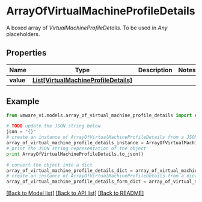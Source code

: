 # ArrayOfVirtualMachineProfileDetails

A boxed array of *VirtualMachineProfileDetails*. To be used in *Any* placeholders. 

## Properties
Name | Type | Description | Notes
------------ | ------------- | ------------- | -------------
**value** | [**List[VirtualMachineProfileDetails]**](VirtualMachineProfileDetails.md) |  | 

## Example

```python
from vmware_vi.models.array_of_virtual_machine_profile_details import ArrayOfVirtualMachineProfileDetails

# TODO update the JSON string below
json = "{}"
# create an instance of ArrayOfVirtualMachineProfileDetails from a JSON string
array_of_virtual_machine_profile_details_instance = ArrayOfVirtualMachineProfileDetails.from_json(json)
# print the JSON string representation of the object
print ArrayOfVirtualMachineProfileDetails.to_json()

# convert the object into a dict
array_of_virtual_machine_profile_details_dict = array_of_virtual_machine_profile_details_instance.to_dict()
# create an instance of ArrayOfVirtualMachineProfileDetails from a dict
array_of_virtual_machine_profile_details_form_dict = array_of_virtual_machine_profile_details.from_dict(array_of_virtual_machine_profile_details_dict)
```
[[Back to Model list]](../README.md#documentation-for-models) [[Back to API list]](../README.md#documentation-for-api-endpoints) [[Back to README]](../README.md)


